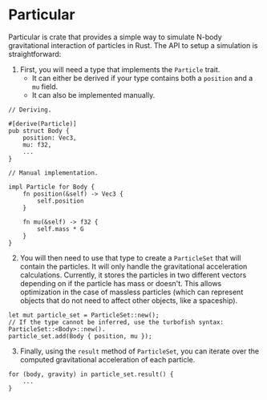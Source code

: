 # Particular
 
Particular is crate that provides a simple way to simulate N-body gravitational interaction of particles in Rust.
The API to setup a simulation is straightforward:
1. First, you will need a type that implements the `Particle` trait. 
   - It can either be derived if your type contains both a `position` and a `mu` field.
   - It can also be implemented manually.
```
// Deriving.

#[derive(Particle)]
pub struct Body {
    position: Vec3,
    mu: f32,
    ...
}
```
```
// Manual implementation.

impl Particle for Body {
    fn position(&self) -> Vec3 {
        self.position
    }

    fn mu(&self) -> f32 {
        self.mass * G
    }
}
```

2. You will then need to use that type to create a `ParticleSet` that will contain the particles. It will only handle the gravitational acceleration calculations. Currently, it stores the particles in two different vectors depending on if the particle has mass or doesn't. This allows optimization in the case of massless particles (which can represent objects that do not need to affect other objects, like a spaceship).
```
let mut particle_set = ParticleSet::new();
// If the type cannot be inferred, use the turbofish syntax: ParticleSet::<Body>::new().
particle_set.add(Body { position, mu });
```

3. Finally, using the `result` method of `ParticleSet`, you can iterate over the computed gravitational acceleration of each particle.
```
for (body, gravity) in particle_set.result() {
    ...
}
```
